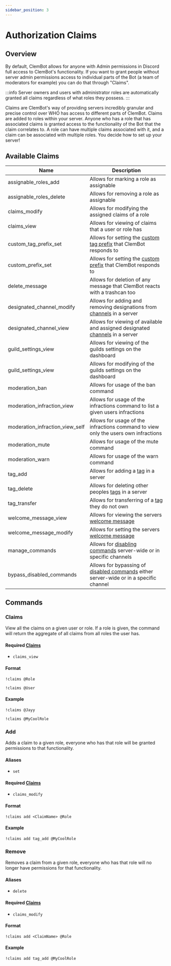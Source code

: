```yaml
---
sidebar_position: 3
---
```


# Authorization Claims

## Overview
By default, ClemBot allows for anyone with Admin permissions in Discord full access to ClemBot's functionality. 
If you want to grant people without server admin permissions access to individual parts of the Bot (a team of moderators for example) you can do that through "Claims".

:::info
Server owners and users with administrator roles are automatically granted all claims regardless of what roles they possess.
:::

Claims are ClemBot's way of providing servers incredibly granular and precise control over WHO has access to different parts of ClemBot. 
Claims are added to roles within your server. 
Anyone who has a role that has associated claims is granted access to the functionality of the Bot that the claim correlates to. 
A role can have multiple claims associated with it, and a claim can be associated with multiple roles.
You decide how to set up your server!

## Available Claims
| Name                            | Description                                                                                                       |
|---------------------------------|-------------------------------------------------------------------------------------------------------------------|
| assignable_roles_add            | Allows for marking a role as assignable                                                                           |
| assignable_roles_delete         | Allows for removing a role as assignable                                                                          |
| claims_modify                   | Allows for modifying the assigned claims of a role                                                                |
| claims_view                     | Allows for viewing of claims that a user or role has                                                              |
| custom_tag_prefix_set           | Allows for setting the [custom tag prefix](./Tags#prefix) that ClemBot responds to                                |                                 
| custom_prefix_set               | Allows for setting the [custom prefix](./CustomPrefix.md) that ClemBot responds to                                |
| delete_message                  | Allows for deletion of any message that ClemBot reacts with a trashcan too                                        |
| designated_channel_modify       | Allows for adding and removing designations from [channels](./DesignatedChannels.md) in a server                  |
| designated_channel_view         | Allows for viewing of available and assigned designated [channels](./DesignatedChannels.md) in a server           |
| guild_settings_view             | Allows for viewing of the guilds settings on the dashboard                                                        |
| guild_settings_view             | Allows for modifying of the guilds settings on the dashboard                                                      |
| moderation_ban                  | Allows for usage of the ban command                                                                               |
| moderation_infraction_view      | Allows for usage of the infractions command to list a given users infractions                                     |
| moderation_infraction_view_self | Allows for usage of the infractions command to view only the users own infractions                                |
| moderation_mute                 | Allows for usage of the mute command                                                                              |
| moderation_warn                 | Allows for usage of the warn command                                                                              |
| tag_add                         | Allows for adding a [tag](./Tags.md) in a server                                                                  |
| tag_delete                      | Allows for deleting other peoples [tags](./Tags.md) in a server                                                   |
| tag_transfer                    | Allows for transferring of a [tag](./Tags.md) they do not own                                                     |
| welcome_message_view            | Allows for viewing the servers [welcome message](./WelcomeMessage.md)                                             |
| welcome_message_modify          | Allows for setting the servers [welcome message](./WelcomeMessage.md)                                             |
| manage_commands                 | Allows for [disabling commands](./CommandRestrictions.md) server-wide or in specific channels                     |
| bypass_disabled_commands        | Allows for bypassing of [disabled commands](./CommandRestrictions.md) either server-wide or in a specific channel |

## Commands

### Claims
View all the claims on a given user or role. 
If a role is given, the command will return the aggregate of all claims from all roles the user has.

#### Required [Claims](./Claims.md)
* `claims_view`

#### Format
```
!claims @Role
```

```
!claims @User
```
#### Example

```
!claims @Jayy
```

```
!claims @MyCoolRole
```

### Add 
Adds a claim to a given role, everyone who has that role will be granted permissions to that functionality.

#### Aliases
* `set`

#### Required [Claims](./Claims.md)
* `claims_modify`

#### Format

```
!claims add <ClaimName> @Role
```
#### Example

```
!claims add tag_add @MyCoolRole
```

### Remove 
Removes a claim from a given role, everyone who has that role will no longer have permissions for that functionality.

#### Aliases
* `delete`

#### Required [Claims](./Claims.md)
* `claims_modify`

#### Format

```
!claims add <ClaimName> @Role
```
#### Example

```
!claims add tag_add @MyCoolRole
```
